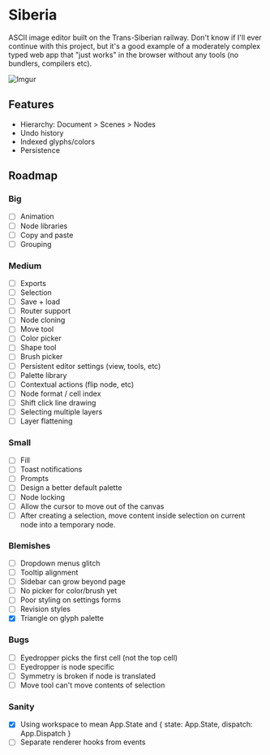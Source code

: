 # Siberia
ASCII image editor built on the Trans-Siberian railway. Don't know if I'll ever continue with this project, but it's a good example of a moderately complex typed web app that "just works" in the browser without any tools (no bundlers, compilers etc).

![Imgur](https://i.imgur.com/kqdFskP.png)

## Features
* Hierarchy: Document > Scenes > Nodes
* Undo history
* Indexed glyphs/colors
* Persistence

## Roadmap
### Big
- [ ] Animation
- [ ] Node libraries
- [ ] Copy and paste
- [ ] Grouping

### Medium
- [ ] Exports
- [ ] Selection
- [ ] Save + load
- [ ] Router support
- [ ] Node cloning
- [ ] Move tool
- [ ] Color picker
- [ ] Shape tool
- [ ] Brush picker
- [ ] Persistent editor settings (view, tools, etc)
- [ ] Palette library
- [ ] Contextual actions (flip node, etc)
- [ ] Node format / cell index
- [ ] Shift click line drawing
- [ ] Selecting multiple layers
- [ ] Layer flattening

### Small
- [ ] Fill
- [ ] Toast notifications
- [ ] Prompts
- [ ] Design a better default palette
- [ ] Node locking
- [ ] Allow the cursor to move out of the canvas
- [ ] After creating a selection, move content inside selection on current node into a temporary node.

### Blemishes
- [ ] Dropdown menus glitch
- [ ] Tooltip alignment
- [ ] Sidebar can grow beyond page
- [ ] No picker for color/brush yet
- [ ] Poor styling on settings forms
- [ ] Revision styles
- [x] Triangle on glyph palette

### Bugs
- [ ] Eyedropper picks the first cell (not the top cell)
- [ ] Eyedropper is node specific
- [ ] Symmetry is broken if node is translated
- [ ] Move tool can't move contents of selection

### Sanity
- [x] Using workspace to mean App.State and { state: App.State, dispatch: App.Dispatch }
- [ ] Separate renderer hooks from events
